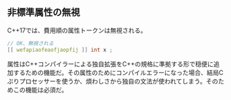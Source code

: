 ## 非標準属性の無視

C++17では、費用順の属性トークンは無視される。

~~~cpp
// OK、無視される
[[ wefapiaofeaofjaopfij ]] int x ;
~~~

属性はC++コンパイラーによる独自拡張をC++の規格に準拠する形で穏便に追加するための機能だ。その属性のためにコンパイルエラーになった場合、結局Cぷりプロセッサーを使うか、煩わしさから独自の文法が使われてしまう。そのためこの機能は必須だ。

